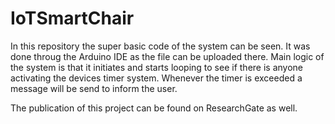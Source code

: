 # IoTSmartChair

In this repository the super basic code of the system can be seen. It was done throug the Arduino IDE as the file can be uploaded there.
Main logic of the system is that it initiates and starts looping to see if there is anyone activating the devices timer system.
Whenever the timer is exceeded a message will be send to inform the user.

The publication of this project can be found on ResearchGate as well.

